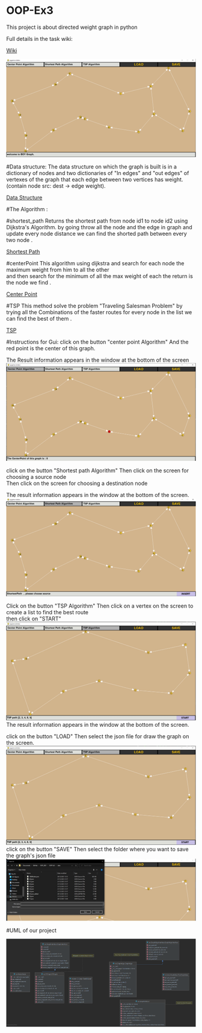 # OOP-Ex3

This project is about directed weight graph in python 

Full details in the task wiki: 

[Wiki](https://github.com/B-O-Y-group/OOP-Ex3/wiki)

![img.png](img.png)


#Data structure:
The data structure on which the graph is built is in a dictionary of nodes and
two dictionaries of "In edges" and "out edges" of vertexes of the graph that each edge between two vertices has weight.
(contain node src: dest -> edge weight).

[Data Structure](https://github.com/B-O-Y-group/OOP-Ex3/wiki/Data-structure)

#The Algorithm :

#shortest_path
Returns the shortest path from node id1 to node id2 using Dijkstra's Algorithm.
by going throw all the node and the edge in graph and update every node distance 
we can find the shorted path between every two node .

[Shortest Path](https://github.com/B-O-Y-group/OOP-Ex3/wiki/Algorithm#shortest-path)
        
#centerPoint
This algorithm using dijkstra and search for each node the maximum weight from him to all the other  
and then search for the minimum of all the max weight of each 
the return is the node we find .

[Center Point](https://github.com/B-O-Y-group/OOP-Ex3/wiki/Algorithm#center-point)

#TSP
This method solve the problem "Traveling Salesman Problem"
by trying all the Combinations of the faster routes for every node
in the list we can find the best of them .  

[TSP](https://github.com/B-O-Y-group/OOP-Ex3/wiki/Algorithm#tsp)



#Instructions for Gui:
click on the button "center point Algorithm"
And the red point is the center of this graph.

The Result information appears in the window at the bottom of the screen
![img_1.png](img_1.png)



click on the button "Shortest path Algorithm"
Then click on the screen for choosing a source node  
Then click on the screen for choosing a destination node 

The result information appears in the window at the bottom of the screen.
![img_2.png](img_2.png)


Click on the button "TSP Algorithm"
Then click on a vertex on the screen to create a list to find the best route  
then click on "START"
![img_6.png](img_6.png)
The result information appears in the window at the bottom of the screen.


click on the button "LOAD"
Then select the json file for draw the graph on the screen.
![img_5.png](img_5.png)
click on the button "SAVE"
Then select the folder where you want to save the graph's json file
![img_7.png](img_7.png)



#UML of our project 

![img_3.png](img_3.png)